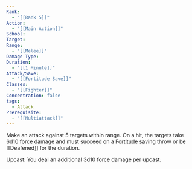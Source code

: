 ```yaml
---
Rank:
  - "[[Rank 5]]"
Action:
  - "[[Main Action]]"
School: 
Target: 
Range:
  - "[[Melee]]"
Damage Type: 
Duration:
  - "[[1 Minute]]"
Attack/Save:
  - "[[Fortitude Save]]"
Classes:
  - "[[Fighter]]"
Concentration: false
tags:
  - Attack
Prerequisite:
  - "[[Multiattack]]"
---
```

Make an attack against 5 targets within range. On a hit, the targets take 6d10 force damage and must succeed on a Fortitude saving throw or be [[Deafened]] for the duration.

Upcast: You deal an additional 3d10 force damage per upcast.